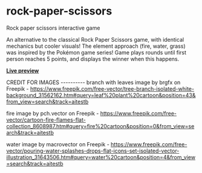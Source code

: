 # rock-paper-scissors
Rock paper scissors interactive game

An alternative to the classical Rock Paper Scissors game, with identical mechanics but cooler visuals! The element approach (fire, water, grass) was inspired by the Pokémon game series! Game plays rounds until first person reaches 5 points, and displays the winner when this happens.

[**Live preview**](https://safran2k.github.io/rock-paper-scissors/index.html)


CREDIT FOR IMAGES ----------
branch with leaves image by brgfx on Freepik - https://www.freepik.com/free-vector/tree-branch-isolated-white-background_31562162.htm#query=leaf%20plant%20cartoon&position=43&from_view=search&track=aitestb

fire image by pch.vector on Freepik - https://www.freepik.com/free-vector/cartoon-fire-flames-flat-collection_8608987.htm#query=fire%20cartoon&position=0&from_view=search&track=aitestb

water image by macrovector on Freepik - https://www.freepik.com/free-vector/pouring-water-splashes-drops-flat-icons-set-isolated-vector-illustration_31643506.htm#query=water%20cartoon&position=4&from_view=search&track=aitestb